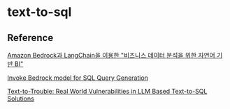 # text-to-sql

## Reference

[Amazon Bedrock과 LangChain을 이용한 "비즈니스 데이터 분석을 위한 자연어 기반 BI"](https://github.com/jesamkim/aws-genai-for-retail/blob/main/2_lab/2-text-to-sql_redshift.ipynb)

[Invoke Bedrock model for SQL Query Generation](https://github.com/aws-samples/amazon-bedrock-workshop/blob/main/06_CodeGeneration/01_sql_query_generate_w_bedrock.ipynb)

[Text-to-Trouble: Real World Vulnerabilities in LLM Based Text-to-SQL Solutions](https://medium.com/shape-ai/text-to-trouble-real-world-vulnerabilities-in-llm-based-text-to-sql-implementations-c7f2112a7470)
